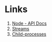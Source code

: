 # Links

1. [Node - API Docs](https://nodejs.org/api/)
2. [Streams](https://jscomplete.com/learn/node-beyond-basics/node-streams)
3. [Child-processes](https://jscomplete.com/learn/node-beyond-basics/child-processes)
